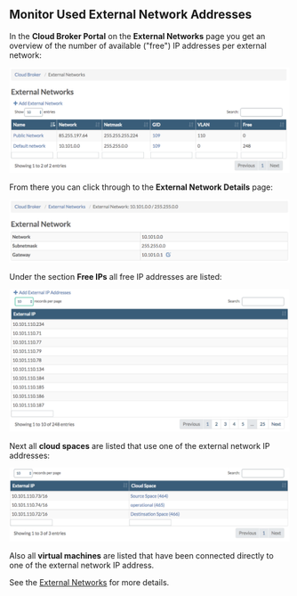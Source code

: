 ## Monitor Used External Network Addresses

In the **Cloud Broker Portal** on the **External Networks** page you get an overview of the number of available ("free") IP addresses per external network:

![](ExternalNetworks.png)

From there you can click through to the **External Network Details** page:

![](ExternalNetworkDetails.png)  

Under the section **Free IPs** all free IP addresses are listed:

![](FreeIPs.png)

Next all **cloud spaces** are listed that use one of the external network IP addresses:

![](CloudSpaces.png)

Also all **virtual machines** are listed that have been connected directly to one of the external network IP address.


See the [External Networks](../../CloudBrokerPortal/PublicNetworks/PublicNetworks.png) for more details.
